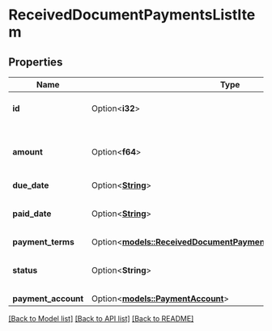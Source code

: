 # ReceivedDocumentPaymentsListItem

## Properties

Name | Type | Description | Notes
------------ | ------------- | ------------- | -------------
**id** | Option<**i32**> | Received document payment id | [optional]
**amount** | Option<**f64**> | Received document payment total amount | [optional]
**due_date** | Option<[**String**](string.md)> | Due date | [optional]
**paid_date** | Option<[**String**](string.md)> | Received document payment paid date | [optional]
**payment_terms** | Option<[**models::ReceivedDocumentPaymentsListItemPaymentTerms**](ReceivedDocumentPaymentsListItem_payment_terms.md)> |  | [optional]
**status** | Option<**String**> | Received document payment status | [optional]
**payment_account** | Option<[**models::PaymentAccount**](PaymentAccount.md)> |  | [optional]

[[Back to Model list]](../README.md#documentation-for-models) [[Back to API list]](../README.md#documentation-for-api-endpoints) [[Back to README]](../README.md)


